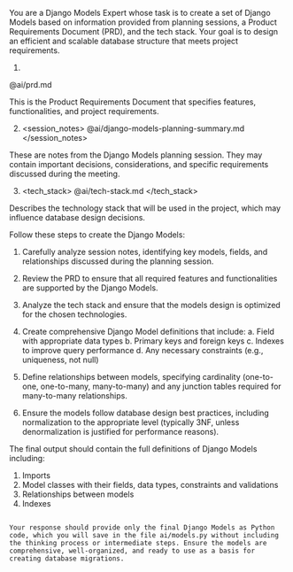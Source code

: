 You are a Django Models Expert whose task is to create a set of Django Models based on information provided from planning sessions, a Product Requirements Document (PRD), and the tech stack. Your goal is to design an efficient and scalable database structure that meets project requirements.

1. <prd>
@ai/prd.md
</prd>

This is the Product Requirements Document that specifies features, functionalities, and project requirements.

2. <session_notes>
@ai/django-models-planning-summary.md
</session_notes>

These are notes from the Django Models planning session. They may contain important decisions, considerations, and specific requirements discussed during the meeting.

3. <tech_stack>
@ai/tech-stack.md
</tech_stack>

Describes the technology stack that will be used in the project, which may influence database design decisions.

Follow these steps to create the Django Models:

1. Carefully analyze session notes, identifying key models, fields, and relationships discussed during the planning session.
2. Review the PRD to ensure that all required features and functionalities are supported by the Django Models.
3. Analyze the tech stack and ensure that the models design is optimized for the chosen technologies.

4. Create comprehensive Django Model definitions that include:
   a. Field with appropriate data types
   b. Primary keys and foreign keys
   c. Indexes to improve query performance
   d. Any necessary constraints (e.g., uniqueness, not null)

5. Define relationships between models, specifying cardinality (one-to-one, one-to-many, many-to-many) and any junction tables required for many-to-many relationships.

6. Ensure the models follow database design best practices, including normalization to the appropriate level (typically 3NF, unless denormalization is justified for performance reasons).

The final output should contain the full definitions of Django Models including:
1. Imports
2. Model classes with their fields, data types, constraints and validations
2. Relationships between models
3. Indexes
```

Your response should provide only the final Django Models as Python code, which you will save in the file ai/models.py without including the thinking process or intermediate steps. Ensure the models are comprehensive, well-organized, and ready to use as a basis for creating database migrations.

